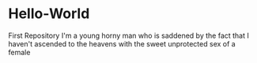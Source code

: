 # Hello-World
First Repository
I'm a young horny man who is saddened by the fact that I haven't ascended to the heavens with the sweet unprotected sex of a female 

